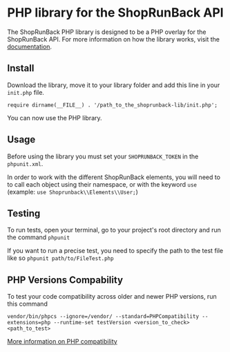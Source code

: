 # PHP library for the ShopRunBack API

The ShopRunBack PHP library is designed to be a PHP overlay for the ShopRunBack API. For more information on how the library works, visit the [documentation](https://shoprunback.github.io/documentation/php.html).

## Install

Download the library, move it to your library folder and add this line in your `init.php` file.

`require dirname(__FILE__) . '/path_to_the_shoprunback-lib/init.php';`

You can now use the PHP library.

## Usage

Before using the library you must set your `SHOPRUNBACK_TOKEN` in the `phpunit.xml`.

In order to work with the different ShopRunBack elements, you will need to to call each object using their namespace, or with the keyword `use` (example: `use Shoprunback\\Elements\\User;`)

## Testing

To run tests, open your terminal, go to your project's root directory and run the command `phpunit`

If you want to run a precise test, you need to specify the path to the test file like so `phpunit path/to/FileTest.php`

## PHP Versions Compability

To test your code compatibility across older and newer PHP versions, run this command

`vendor/bin/phpcs --ignore=/vendor/ --standard=PHPCompatibility --extensions=php --runtime-set testVersion <version_to_check> <path_to_test>`

[More information on PHP compatibility](https://www.sitepoint.com/quick-intro-phpcompatibility-standard-for-phpcs-are-you-php7-ready/)